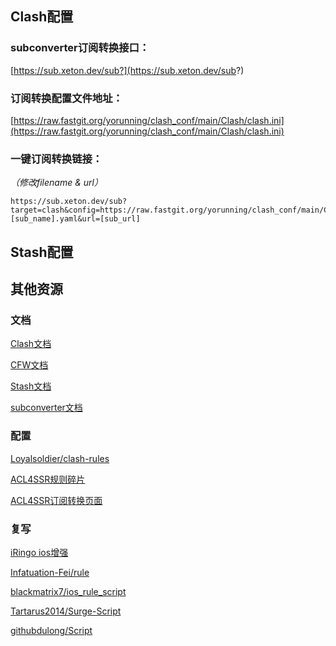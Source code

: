 ## Clash配置

### subconverter订阅转换接口：

[https://sub.xeton.dev/sub?](https://sub.xeton.dev/sub?)

### 订阅转换配置文件地址：

[https://raw.fastgit.org/yorunning/clash_conf/main/Clash/clash.ini](https://raw.fastgit.org/yorunning/clash_conf/main/Clash/clash.ini)

### 一键订阅转换链接：

*（修改filename & url）*
```
https://sub.xeton.dev/sub?target=clash&config=https://raw.fastgit.org/yorunning/clash_conf/main/Clash/clash.ini&emoji=true&filename=[sub_name].yaml&url=[sub_url]
```

## Stash配置


## 其他资源

### 文档
[Clash文档](https://lancellc.gitbook.io/clash/)

[CFW文档](https://docs.cfw.lbyczf.com/)

[Stash文档](https://stash.wiki/)

[subconverter文档](https://github.com/tindy2013/subconverter/blob/master/README-cn.md)

### 配置
[Loyalsoldier/clash-rules](https://github.com/Loyalsoldier/clash-rules)

[ACL4SSR规则碎片](https://github.com/ACL4SSR/ACL4SSR/tree/master/Clash)

[ACL4SSR订阅转换页面](https://acl4ssr-sub.github.io/)

### 复写
[iRingo ios增强](https://github.com/VirgilClyne/iRingo)

[Infatuation-Fei/rule](https://github.com/Infatuation-Fei/rule)

[blackmatrix7/ios_rule_script](https://github.com/blackmatrix7/ios_rule_script)

[Tartarus2014/Surge-Script](https://github.com/Tartarus2014/Surge-Script)

[githubdulong/Script](https://github.com/githubdulong/Script)
